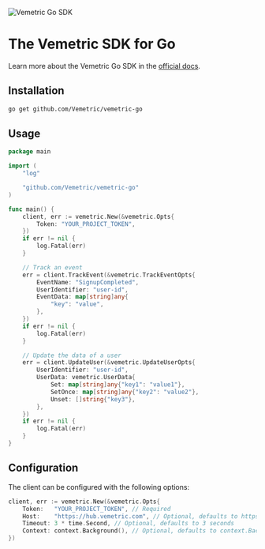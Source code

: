 ![Vemetric Go SDK](https://github.com/user-attachments/assets/2111bb87-9a4b-4325-8793-df45dede1e6e)

# The Vemetric SDK for Go

Learn more about the Vemetric Go SDK in the [official docs](https://vemetric.com/docs/sdks/go).

## Installation

```bash
go get github.com/Vemetric/vemetric-go
```

## Usage

```go
package main

import (
	"log"

	"github.com/Vemetric/vemetric-go"
)

func main() {
	client, err := vemetric.New(&vemetric.Opts{
		Token: "YOUR_PROJECT_TOKEN",
	})
	if err != nil {
		log.Fatal(err)
	}

	// Track an event
	err = client.TrackEvent(&vemetric.TrackEventOpts{
		EventName: "SignupCompleted",
		UserIdentifier: "user-id",
		EventData: map[string]any{
			"key": "value",
		},
	})
	if err != nil {
		log.Fatal(err)
	}

	// Update the data of a user
	err = client.UpdateUser(&vemetric.UpdateUserOpts{
		UserIdentifier: "user-id",
		UserData: vemetric.UserData{
			Set: map[string]any{"key1": "value1"},
			SetOnce: map[string]any{"key2": "value2"},
			Unset: []string{"key3"},
		},
	})
	if err != nil {
		log.Fatal(err)
	}
}
```

## Configuration

The client can be configured with the following options:

```go
client, err := vemetric.New(&vemetric.Opts{
	Token:   "YOUR_PROJECT_TOKEN", // Required
	Host:    "https://hub.vemetric.com", // Optional, defaults to https://hub.vemetric.com
	Timeout: 3 * time.Second, // Optional, defaults to 3 seconds
	Context: context.Background(), // Optional, defaults to context.Background()
})
```
